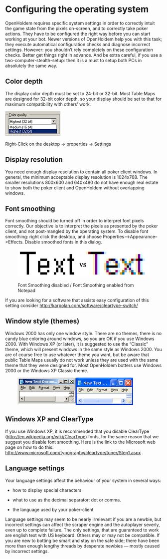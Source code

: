 # Configuring the operating system 

OpenHoldem requires specific system settings in order to correctly
intuit the game state from the pixels on-screen, and to correctly take
poker actions. They have to be configured the right way before you can
start working at your bot. Newer versions of OpenHoldem help you with
this task; they execute automatical configuration checks and diagnose
incorrect settings. However: you shouldn’t rely completely on these
configuration checks. Better get things right in advance. And be extra
careful, if you use a two-computer-stealth-setup: then it is a must to
setup both PCs in absolutely the same way.

## Color depth 

The display color depth must be set to 24-bit or 32-bit. Most Table Maps
are designed for 32-bit color depth, so your display should be set to
that for maximum compatibility with others’ work.

![image](Images/config_32_bit_colour.png)

Right-Click on the desktop -\> properties -\> Settings

## Display resolution 

You need enough display resolution to contain all poker client windows.
In general, the minimum acceptable display resolution is 1024x768. The
smaller resolutions 800x600 and 640x480 do not have enough real estate
to show both the poker client and OpenHoldem without overlapping
windows.

## Font smoothing 

Font smoothing should be turned off in order to interpret font pixels
correctly. Our objective is to interpret the pixels as presented by the
poker client, and not post-mangled by the operating system. To disable
font smoothing: right click the desktop, and choose
Properties–\>Appearance–\>Effects. Disable smoothed fonts in this
dialog.

<figure>
<img src="Images/config_Smoothing_Disabled.png" />
<p>Font Smoothing disabled / Font Smoothing enabled from Notepad</p>
</figure>

If you are looking for a software that assists easy configuration of
this setting consider <http://karpolan.com/software/cleartype-switch/>

## Window style (themes)

Windows 2000 has only one window style. There are no themes, there is no
candy blue coloring around windows, so you are OK if you use Windows
2000. With Windows XP (or later), it is suggested to use the “Classic”
theme, which will present windows in the same style as Windows 2000. You
are of course free to use whatever theme you want, but be aware that
public Table Maps usually do not work unless they are used with the same
theme that they were designed for. Most OpenHoldem botters use Windows
2000 or the Windows XP Classic theme.

<figure>
<img src="Images/config_Classic_VS_Normal.png" />
</figure>

## Windows XP and ClearType 

If you use Windows XP, it is recommended that you disable ClearType
(<http://en.wikipedia.org/wiki/ClearType>) fonts, for the same reason
that we suggest you disable font smoothing. Here is the link to the
Microsoft web page on how to do this: <a
href="http://www.microsoft.com/typography/cleartype/tuner/Step1.aspx "
class="uri">http://www.microsoft.com/typography/cleartype/tuner/Step1.aspx
</a>.

## Language settings

Your language settings affect the behaviour of your system in several
ways:

- how to display special characters

- what to use as the decimal separator: dot or comma.

- the language used by your poker-client

Language settings may seem to be nearly irrelevant if you are a newbie,
but incorrect settings can affect the scraper engine and the autoplayer
severly, even up to complete failure. The only settings, that are
guaranteed to work are english text with US keyboard. Others may or may
not be compatible. If you are new to botting be smart and stay on the
safe side; there have been more than enough lengthy threads by desperate
newbies — mostly caused by incorrect settings.
